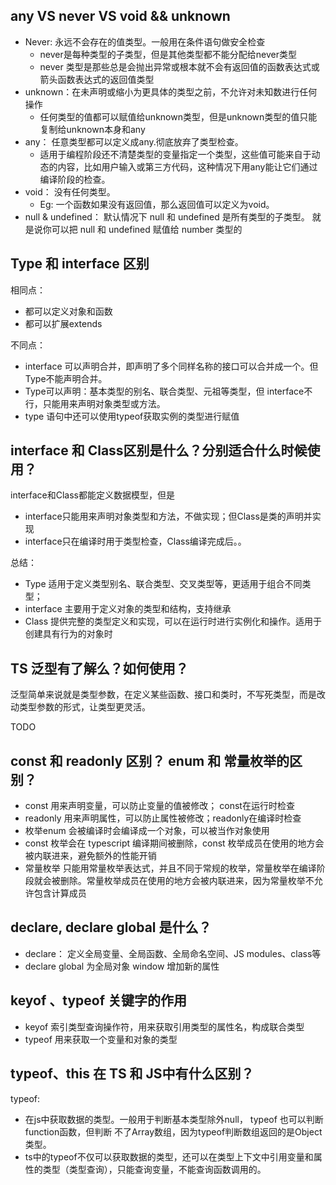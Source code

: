 ## any VS never VS  void && unknown

* Never: 永远不会存在的值类型。一般用在条件语句做安全检查
  * never是每种类型的子类型，但是其他类型都不能分配给never类型
  * never 类型是那些总是会抛出异常或根本就不会有返回值的函数表达式或箭头函数表达式的返回值类型
* unknown：在未声明或缩小为更具体的类型之前，不允许对未知数进行任何操作
  * 任何类型的值都可以赋值给unknown类型，但是unknown类型的值只能复制给unknown本身和any
* any： 任意类型都可以定义成any.彻底放弃了类型检查。
  * 适用于编程阶段还不清楚类型的变量指定一个类型，这些值可能来自于动态的内容，比如用户输入或第三方代码，这种情况下用any能让它们通过编译阶段的检查。
* void： 没有任何类型。
  * Eg: 一个函数如果没有返回值，那么返回值可以定义为void。
* null & undefined： 默认情况下 null 和 undefined 是所有类型的子类型。 就是说你可以把 null 和 undefined 赋值给 number 类型的

## Type 和 interface 区别

相同点：
* 都可以定义对象和函数
* 都可以扩展extends
  
不同点：
* interface 可以声明合并，即声明了多个同样名称的接口可以合并成一个。但Type不能声明合并。
* Type可以声明：基本类型的别名、联合类型、元祖等类型，但 interface不行，只能用来声明对象类型或方法。
* type 语句中还可以使用typeof获取实例的类型进行赋值
  

## interface 和 Class区别是什么？分别适合什么时候使用？
interface和Class都能定义数据模型，但是
* interface只能用来声明对象类型和方法，不做实现；但Class是类的声明并实现
* interface只在编译时用于类型检查，Class编译完成后。。
  

总结：
* Type 适用于定义类型别名、联合类型、交叉类型等，更适用于组合不同类型；
* interface 主要用于定义对象的类型和结构，支持继承
* Class 提供完整的类型定义和实现，可以在运行时进行实例化和操作。适用于创建具有行为的对象时

## TS 泛型有了解么？如何使用？
泛型简单来说就是类型参数，在定义某些函数、接口和类时，不写死类型，而是改动类型参数的形式，让类型更灵活。

TODO

## const 和 readonly 区别？ enum 和 常量枚举的区别？
* const 用来声明变量，可以防止变量的值被修改； const在运行时检查
* readonly 用来声明属性，可以防止属性被修改；readonly在编译时检查
* 枚举enum 会被编译时会编译成一个对象，可以被当作对象使用
* const 枚举会在 typescript 编译期间被删除，const 枚举成员在使用的地方会被内联进来，避免额外的性能开销
* 常量枚举 只能用常量枚举表达式，并且不同于常规的枚举，常量枚举在编译阶段就会被删除。常量枚举成员在使用的地方会被内联进来，因为常量枚举不允许包含计算成员

## declare, declare global 是什么？
* declare： 定义全局变量、全局函数、全局命名空间、JS modules、class等
* declare global 为全局对象 window 增加新的属性

## keyof 、typeof 关键字的作用
* keyof 索引类型查询操作符，用来获取引用类型的属性名，构成联合类型
* typeof 用来获取一个变量和对象的类型

## typeof、this 在 TS 和 JS中有什么区别？
typeof:
* 在js中获取数据的类型。一般用于判断基本类型除外null， typeof 也可以判断 function函数，但判断 不了Array数组，因为typeof判断数组返回的是Object类型。
* ts中的typeof不仅可以获取数据的类型，还可以在类型上下文中引用变量和属性的类型（类型查询），只能查询变量，不能查询函数调用的。



